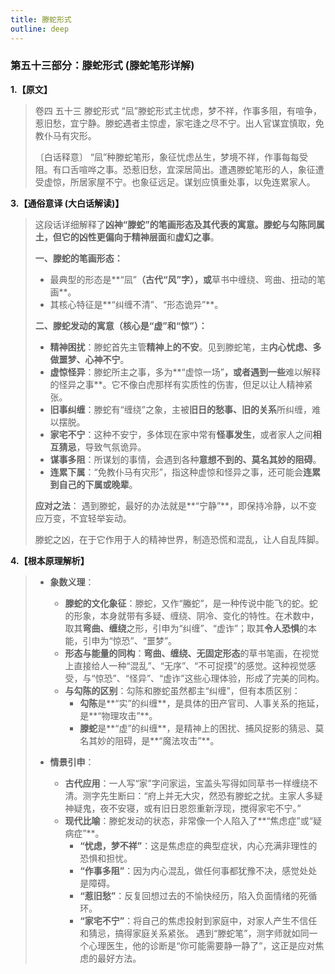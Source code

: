 ```yaml
---
title: 滕蛇形式
outline: deep
---
```

  
### **第五十三部分：滕蛇形式 (滕蛇笔形详解)**

**1.【原文】**
> 卷四 五十三 滕蛇形式
> “凨”滕蛇形式主忧虑，梦不祥，作事多阻，有喧争，惹旧愁，宜宁静。滕蛇遇者主惊虚，家宅逢之尽不宁。出人官谋宜慎取，免教仆马有灾形。
>
> 〔白话释意〕
> “凨”种滕蛇笔形，象征忧虑丛生，梦境不祥，作事每每受阻。有口舌喧哗之事。恐惹旧愁，宜深居简出。遭遇滕蛇笔形的人，象征遭受虚惊，所居家屋不宁。也象征远足。谋划应慎重处事，以免连累家人。

**3.【通俗意译 (大白话解读)】**
> 这段话详细解释了**凶神“滕蛇”**的笔画形态及其代表的寓意。滕蛇与勾陈同属土，但它的凶性更偏向于**精神层面**和**虚幻之事**。
> 
> **一、滕蛇的笔画形态：**
> *   最典型的形态是**“凨”**（古代“风”字），或**草书中缠绕、弯曲、扭动的笔画**。
> *   其核心特征是**“纠缠不清”、“形态诡异”**。
> 
> **二、滕蛇发动的寓意（核心是“虚”和“惊”）：**
> *   **精神困扰**：滕蛇首先主管**精神上的不安**。见到滕蛇笔，主**内心忧虑、多做噩梦、心神不宁**。
> *   **虚惊怪异**：滕蛇所主之事，多为**“虚惊一场”**，或者遇到一些**难以解释的怪异之事**。它不像白虎那样有实质性的伤害，但足以让人精神紧张。
> *   **旧事纠缠**：滕蛇有“缠绕”之象，主被**旧日的愁事、旧的关系**所纠缠，难以摆脱。
> *   **家宅不宁**：这种不安宁，多体现在家中常有**怪事发生**，或者家人之间**相互猜忌**，导致气氛诡异。
> *   **谋事多阻**：所谋划的事情，会遇到各种**意想不到的、莫名其妙的阻碍**。
> *   **连累下属**：“免教仆马有灾形”，指这种虚惊和怪异之事，还可能会**连累到自己的下属或晚辈**。
> 
> **应对之法**：
> 遇到滕蛇，最好的办法就是**“宁静”**，即保持冷静，以不变应万变，不宜轻举妄动。
> 
> 滕蛇之凶，在于它作用于人的精神世界，制造恐慌和混乱，让人自乱阵脚。

**4.【根本原理解析】**
> *   **象数义理**：
>     *   **滕蛇的文化象征**：滕蛇，又作“螣蛇”，是一种传说中能飞的蛇。蛇的形象，本身就带有多疑、缠绕、阴冷、变化的特性。在术数中，取其**弯曲、缠绕**之形，引申为“纠缠”、“虚诈”；取其**令人恐惧**的本能，引申为“惊恐”、“噩梦”。
>     *   **形态与能量的同构**：**弯曲、缠绕、无固定形态**的草书笔画，在视觉上直接给人一种“混乱”、“无序”、“不可捉摸”的感觉。这种视觉感受，与“惊恐”、“怪异”、“虚诈”这些心理体验，形成了完美的同构。
>     *   **与勾陈的区别**：勾陈和滕蛇虽然都主“纠缠”，但有本质区别：
>         *   **勾陈**是**“实”的纠缠**，是具体的田产官司、人事关系的拖延，是**“物理攻击”**。
>         *   **滕蛇**是**“虚”的纠缠**，是精神上的困扰、捕风捉影的猜忌、莫名其妙的阻碍，是**“魔法攻击”**。
> 
> *   **情景引申**：
>     *   **古代应用**：一人写“家”字问家运，宝盖头写得如同草书一样缠绕不清。测字先生断曰：“府上并无大灾，然恐有滕蛇之扰。主家人多疑神疑鬼，夜不安寝，或有旧日恩怨重新浮现，搅得家宅不宁。”
>     *   **现代比喻**：滕蛇发动的状态，非常像一个人陷入了**“焦虑症”或“疑病症”**。
>         *   **“忧虑，梦不祥”**：这是焦虑症的典型症状，内心充满非理性的恐惧和担忧。
>         *   **“作事多阻”**：因为内心混乱，做任何事都犹豫不决，感觉处处是障碍。
>         *   **“惹旧愁”**：反复回想过去的不愉快经历，陷入负面情绪的死循环。
>         *   **“家宅不宁”**：将自己的焦虑投射到家庭中，对家人产生不信任和猜忌，搞得家庭关系紧张。
>         遇到“滕蛇笔”，测字师就如同一个心理医生，他的诊断是“你可能需要静一静了”，这正是应对焦虑的最好方法。
